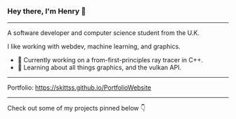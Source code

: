 ### Hey there, I'm Henry 👋
---
A software developer and computer science student from the U.K.

I like working with webdev, machine learning, and graphics. 

- 🚀 Currently working on a from-first-principles ray tracer in C++. 
- 🌱 Learning about all things graphics, and the vulkan API. 


---
Portfolio: https://skittss.github.io/PortfolioWebsite

---
Check out some of my projects pinned below 👇



